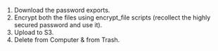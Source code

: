 1. Download the password exports.
2. Encrypt both the files using encrypt_file scripts (recollect the highly secured password and use it).
3. Upload to S3.
4. Delete from Computer & from Trash.